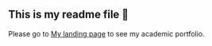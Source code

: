 ## This is my readme file 👋
Please go to 
 <a href="https://emmamcbryde.github.io/emmamcbryde/#about)" target="_blank">My landing page</a>
 to see my academic portfolio.
<!--
**emmamcbryde/emmamcbryde** is a ✨ _special_ ✨ repository because its `README.md` (this file) appears on your GitHub profile.

Here are some ideas to get you started:

- 🔭 I’m currently working on ...
- 🌱 I’m currently learning ...
- 👯 I’m looking to collaborate on ...
- 🤔 I’m looking for help with ...
- 💬 Ask me about ...
- 📫 How to reach me: ...
- 😄 Pronouns: ...
- ⚡ Fun fact: ...
-->
